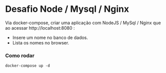 # Desafio Node / Mysql / Nginx 

Via docker-compose, criar uma aplicação com NodeJS / MySql / Nginx que ao acessar http://localhost:8080 :

- Insere um nome no banco de dados.
- Lista os nomes no browser.

### Como rodar

`docker-compose up -d`
